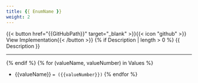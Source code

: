 ```yaml
---
title: {{ EnumName }}
weight: 2
---
```

\{\{< button href="{{GitHubPath}}" target="_blank" >\}\}\{\{< icon "github" >\}\} View Implementation\{\{< /button >\}\}
{% if Description | length > 0 %}
{{ Description }}

---

{% endif %}
{% for (valueName, valueNumber) in Values %}
- {{valueName}} `= ({{valueNumber}})`
{% endfor %}
